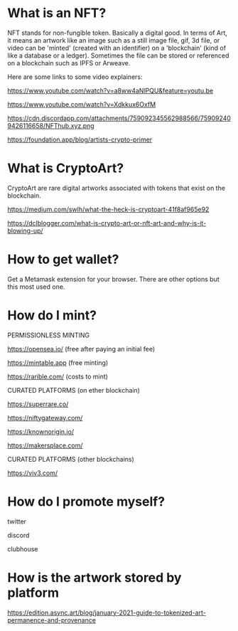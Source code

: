 
# What is an NFT?

NFT stands for non-fungible token. Basically a digital good. In terms of Art, it means an artwork like an image such as a still image file, gif, 3d file, or video can be 'minted' (created with an identifier) on a 'blockchain' (kind of like a database or a ledger). Sometimes the file can be stored or referenced on a blockchain such as IPFS or Arweave.

Here are some links to some video explainers:

https://www.youtube.com/watch?v=a8ww4aNlPQU&feature=youtu.be

https://www.youtube.com/watch?v=Xdkkux6OxfM

https://cdn.discordapp.com/attachments/759092345562988566/759092409426116658/NFThub.xyz.png

https://foundation.app/blog/artists-crypto-primer

# What is CryptoArt?

CryptoArt are rare digital artworks associated with tokens that exist on the blockchain. 

https://medium.com/swlh/what-the-heck-is-cryptoart-41f8af965e92

https://dclblogger.com/what-is-crypto-art-or-nft-art-and-why-is-it-blowing-up/

# How to get wallet?

Get a Metamask extension for your browser. There are other options but this most used one.

# How do I mint?

PERMISSIONLESS MINTING

https://opensea.io/ (free after paying an initial fee)

https://mintable.app (free minting)

https://rarible.com/ (costs to mint)

CURATED PLATFORMS (on ether blockchain)

https://superrare.co/

https://niftygateway.com/

https://knownorigin.io/

https://makersplace.com/

CURATED PLATFORMS (other blockchains)

https://viv3.com/

# How do I promote myself?

twitter

discord

clubhouse

# How is the artwork stored by platform

https://edition.async.art/blog/january-2021-guide-to-tokenized-art-permanence-and-provenance

<script data-ad-client="ca-pub-7518831337260498" async src="https://pagead2.googlesyndication.com/pagead/js/adsbygoogle.js"></script>
